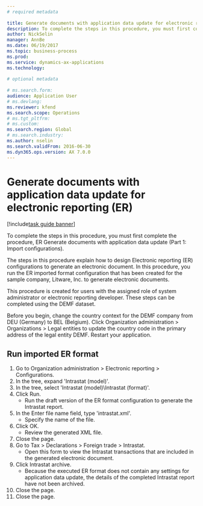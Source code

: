 ```yaml
--- 
# required metadata 
 
title: Generate documents with application data update for electronic reporting (ER)
description: To complete the steps in this procedure, you must first complete the procedure, ER Generate documents with application data update (Part 1 - Import configurations). 
author: NickSelin
manager: AnnBe 
ms.date: 06/19/2017
ms.topic: business-process 
ms.prod:  
ms.service: dynamics-ax-applications 
ms.technology:  
 
# optional metadata 
 
# ms.search.form:   
audience: Application User 
# ms.devlang:  
ms.reviewer: kfend
ms.search.scope: Operations 
# ms.tgt_pltfrm:  
# ms.custom:  
ms.search.region: Global
# ms.search.industry: 
ms.author: nselin
ms.search.validFrom: 2016-06-30 
ms.dyn365.ops.version: AX 7.0.0 
---
```

# Generate documents with application data update for electronic reporting (ER)

[!include[task guide banner](../../includes/task-guide-banner.md)]

To complete the steps in this procedure, you must first complete the procedure, ER Generate documents with application data update (Part 1: Import configurations).



The steps in this procedure explain how to design Electronic reporting (ER) configurations to generate an electronic document. In this procedure, you run the ER imported format configuration that has been created for the sample company, Litware, Inc. to generate electronic documents.



This procedure is created for users with the assigned role of system administrator or electronic reporting developer. These steps can be completed using the DEMF dataset. 



Before you begin, change the country context for the DEMF company from DEU (Germany) to BEL (Belgium). Click Organization administration > Organizations > Legal entities to update the country code in the primary address of the legal entity DEMF. Restart your application.


## Run imported ER format
1. Go to Organization administration > Electronic reporting > Configurations.
2. In the tree, expand 'Intrastat (model)'.
3. In the tree, select 'Intrastat (model)\Intrastat (format)'.
4. Click Run.
    * Run the draft version of the ER format configuration to generate the Intrastat report.  
5. In the Enter file name field, type 'intrastat.xml'.
    * Specify the name of the file.  
6. Click OK.
    * Review the generated XML file.  
7. Close the page.
8. Go to Tax > Declarations > Foreign trade > Intrastat.
    * Open this form to view the Intrastat transactions that are included in the generated electronic document.  
9. Click Intrastat archive.
    * Because the executed ER format does not contain any settings for application data update, the details of the completed Intrastat report have not been archived.  
10. Close the page.
11. Close the page.

